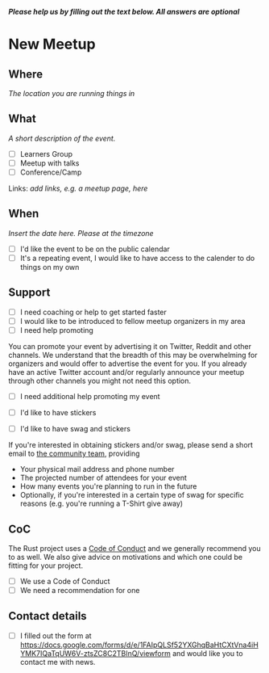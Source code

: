 ***Please help us by filling out the text below. All answers are optional***

# New Meetup

## Where

*The location you are running things in*

## What

*A short description of the event.*

*[ ] Learners Group
*[ ] Meetup with talks
*[ ] Conference/Camp

Links: *add links, e.g. a meetup page, here*

## When

*Insert the date here. Please at the timezone*

*[ ] I'd like the event to be on the public calendar
*[ ] It's a repeating event, I would like to have access to the calender to do things on my own

## Support

*[ ] I need coaching or help to get started faster
*[ ] I would like to be introduced to fellow meetup organizers in my area
*[ ] I need help promoting

You can promote your event by advertising it on Twitter, Reddit and other channels. We understand that the breadth of this may be overwhelming for organizers and would offer to advertise the event for you. If you already have an active Twitter account and/or regularly announce your meetup through other channels you might not need this option.

*[ ] I need additional help promoting my event

*[ ] I'd like to have stickers
*[ ] I'd like to have swag and stickers

If you're interested in obtaining stickers and/or swag, please send a short email to [the community team](community@rust-lang.org?subject=[SWAG]), providing

- Your physical mail address and phone number
- The projected number of attendees for your event
- How many events you're planning to run in the future
- Optionally, if you're interested in a certain type of swag for specific reasons (e.g. you're running a T-Shirt give away)

## CoC

The Rust project uses a [Code of Conduct](https://www.rust-lang.org/en-US/conduct.html) and we generally recommend you to as well. We also give advice on motivations and which one could be fitting for your project.

*[ ] We use a Code of Conduct
*[ ] We need a recommendation for one

## Contact details

*[ ] I filled out the form at https://docs.google.com/forms/d/e/1FAIpQLSf52YXGhqBaHtCXtVna4iHYMK7IQaTqUW6V-ztsZC8C2TBInQ/viewform and would like you to contact me with news.
